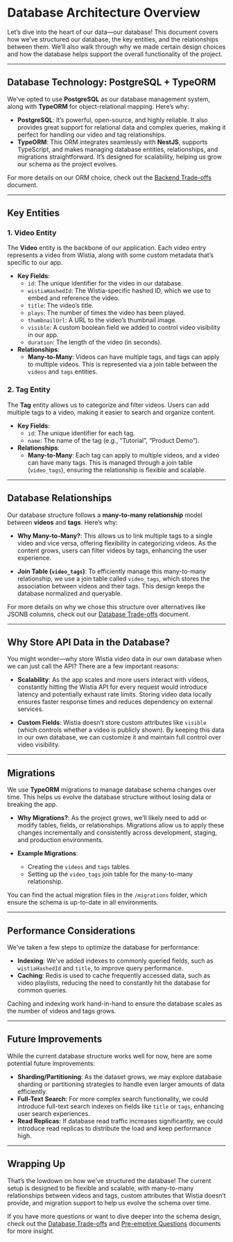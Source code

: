 # Database Architecture Overview

Let’s dive into the heart of our data—our database! This document covers how we’ve structured our database, the key entities, and the relationships between them. We’ll also walk through why we made certain design choices and how the database helps support the overall functionality of the project.

---

## Database Technology: PostgreSQL + TypeORM

We’ve opted to use **PostgreSQL** as our database management system, along with **TypeORM** for object-relational mapping. Here’s why:

- **PostgreSQL**: It’s powerful, open-source, and highly reliable. It also provides great support for relational data and complex queries, making it perfect for handling our video and tag relationships.
- **TypeORM**: This ORM integrates seamlessly with **NestJS**, supports TypeScript, and makes managing database entities, relationships, and migrations straightforward. It’s designed for scalability, helping us grow our schema as the project evolves.

For more details on our ORM choice, check out the [Backend Trade-offs](../backend/tradeoffs.md) document.

---

## Key Entities

### 1. **Video Entity**

The **Video** entity is the backbone of our application. Each video entry represents a video from Wistia, along with some custom metadata that’s specific to our app.

- **Key Fields**:
  - `id`: The unique identifier for the video in our database.
  - `wistiaHashedId`: The Wistia-specific hashed ID, which we use to embed and reference the video.
  - `title`: The video’s title.
  - `plays`: The number of times the video has been played.
  - `thumbnailUrl`: A URL to the video’s thumbnail image.
  - `visible`: A custom boolean field we added to control video visibility in our app.
  - `duration`: The length of the video (in seconds).
- **Relationships**:
  - **Many-to-Many**: Videos can have multiple tags, and tags can apply to multiple videos. This is represented via a join table between the `videos` and `tags` entities.

### 2. **Tag Entity**

The **Tag** entity allows us to categorize and filter videos. Users can add multiple tags to a video, making it easier to search and organize content.

- **Key Fields**:
  - `id`: The unique identifier for each tag.
  - `name`: The name of the tag (e.g., “Tutorial”, “Product Demo”).
- **Relationships**:
  - **Many-to-Many**: Each tag can apply to multiple videos, and a video can have many tags. This is managed through a join table (`video_tags`), ensuring the relationship is flexible and scalable.

---

## Database Relationships

Our database structure follows a **many-to-many relationship** model between **videos** and **tags**. Here’s why:

- **Why Many-to-Many?**: This allows us to link multiple tags to a single video and vice versa, offering flexibility in categorizing videos. As the content grows, users can filter videos by tags, enhancing the user experience.

- **Join Table (`video_tags`)**: To efficiently manage this many-to-many relationship, we use a join table called `video_tags`, which stores the association between videos and their tags. This design keeps the database normalized and queryable.

For more details on why we chose this structure over alternatives like JSONB columns, check out our [Database Trade-offs](./tradeoffs.md) document.

---

## Why Store API Data in the Database?

You might wonder—why store Wistia video data in our own database when we can just call the API? There are a few important reasons:

- **Scalability**: As the app scales and more users interact with videos, constantly hitting the Wistia API for every request would introduce latency and potentially exhaust rate limits. Storing video data locally ensures faster response times and reduces dependency on external services.

- **Custom Fields**: Wistia doesn’t store custom attributes like `visible` (which controls whether a video is publicly shown). By keeping this data in our own database, we can customize it and maintain full control over video visibility.

---

## Migrations

We use **TypeORM** migrations to manage database schema changes over time. This helps us evolve the database structure without losing data or breaking the app.

- **Why Migrations?**: As the project grows, we’ll likely need to add or modify tables, fields, or relationships. Migrations allow us to apply these changes incrementally and consistently across development, staging, and production environments.

- **Example Migrations**:
  - Creating the `videos` and `tags` tables.
  - Setting up the `video_tags` join table for the many-to-many relationship.

You can find the actual migration files in the `/migrations` folder, which ensure the schema is up-to-date in all environments.

---

## Performance Considerations

We’ve taken a few steps to optimize the database for performance:

- **Indexing**: We’ve added indexes to commonly queried fields, such as `wistiaHashedId` and `title`, to improve query performance.
- **Caching**: Redis is used to cache frequently accessed data, such as video playlists, reducing the need to constantly hit the database for common queries.

Caching and indexing work hand-in-hand to ensure the database scales as the number of videos and tags grows.

---

## Future Improvements

While the current database structure works well for now, here are some potential future improvements:

- **Sharding/Partitioning**: As the dataset grows, we may explore database sharding or partitioning strategies to handle even larger amounts of data efficiently.
- **Full-Text Search**: For more complex search functionality, we could introduce full-text search indexes on fields like `title` or `tags`, enhancing user search experiences.
- **Read Replicas**: If database read traffic increases significantly, we could introduce read replicas to distribute the load and keep performance high.

---

## Wrapping Up

That’s the lowdown on how we’ve structured the database! The current setup is designed to be flexible and scalable, with many-to-many relationships between videos and tags, custom attributes that Wistia doesn’t provide, and migration support to help us evolve the schema over time.

If you have more questions or want to dive deeper into the schema design, check out the [Database Trade-offs](./tradeoffs.md) and [Pre-emptive Questions](./preemptive-questions.md) documents for more insight.
